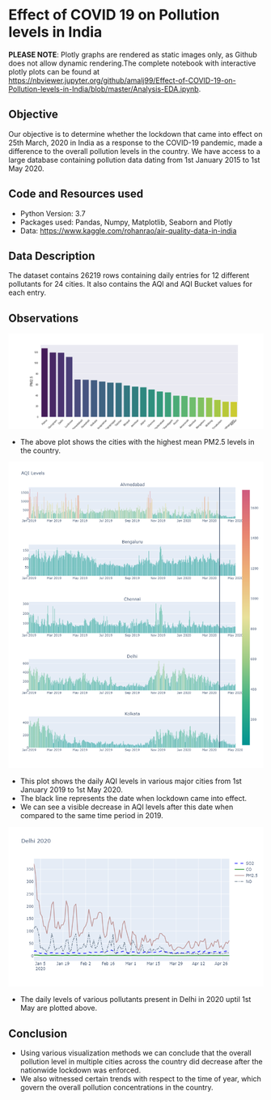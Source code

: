 # Effect of COVID 19 on Pollution levels in India

**PLEASE NOTE**:
Plotly graphs are rendered as static images only, as Github does not allow dynamic rendering.The complete notebook with interactive plotly plots can be found at https://nbviewer.jupyter.org/github/amalj99/Effect-of-COVID-19-on-Pollution-levels-in-India/blob/master/Analysis-EDA.ipynb.

## Objective
Our objective is to determine whether the lockdown that came into effect on 25th March, 2020 in India as a response to the COVID-19 pandemic, made a difference to the overall pollution levels in the country. We have access to a large database containing pollution data dating from 1st January 2015 to 1st May 2020.


## Code and Resources used
* Python Version: 3.7
* Packages used: Pandas, Numpy, Matplotlib, Seaborn and Plotly
* Data: https://www.kaggle.com/rohanrao/air-quality-data-in-india

## Data Description
The dataset contains 26219 rows containing daily entries for 12 different pollutants for 24 cities. It also contains the AQI and AQI Bucket values for each entry.

## Observations
![](https://github.com/amalj99/Effect-of-COVID-19-on-Pollution-levels-in-India/blob/master/Images/PM2.5%20levels%20in%20cities.png)

* The above plot shows the cities with the highest mean PM2.5 levels in the country.

![](https://github.com/amalj99/Effect-of-COVID-19-on-Pollution-levels-in-India/blob/master/Images/AQI%20levels%20barplot.png)

* This plot shows the daily AQI levels in various major cities from 1st January 2019 to 1st May 2020.
* The black line represents the date when lockdown came into effect. 
* We can see a visible decrease in AQI levels after this date when compared to the same time period in 2019.

![](https://github.com/amalj99/Effect-of-COVID-19-on-Pollution-levels-in-India/blob/master/Images/Delhi%20Pollutants%20Comparison.png)

* The daily levels of various pollutants present in Delhi in 2020 uptil 1st May are plotted above. 

## Conclusion
* Using various visualization methods we can conclude that the overall pollution level in multiple cities across the country did decrease after the nationwide lockdown was enforced.
* We also witnessed certain trends with respect to the time of year, which govern the overall pollution concentrations in the country.




